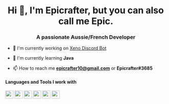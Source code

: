 <h1 align="center">Hi 👋, I'm Epicrafter, but you can also call me Epic.</h1>
<h3 align="center">A passionate Aussie/French Developer</h3>

- 🔭 I'm currently working on [Xeno Discord Bot](https://github.com/Epicrafter/xeno-bot-discord)

- 🌱 I'm currently learning **Java**

- 📫 How to reach me **epicrafter10@gmail.com** or **Epicrafter#3685**

#### Languages and Tools I work with
<img src="https://img.shields.io/badge/javascript-F7DF1E.svg?&style=for-the-badge&logo=javascript&logoColor=white" height="25"/>
<img src="https://img.shields.io/badge/VS%20Code-007ACC.svg?&style=for-the-badge&logo=visual-studio-code&logoColor=white" height="25"/>
<img src="https://img.shields.io/badge/edge-0078D7.svg?&style=for-the-badge&logo=microsoft-edge&logoColor=white" height="25"/>
<img src="https://img.shields.io/badge/html-e86229.svg?&style=for-the-badge&logo=html5&logoColor=white" height="25">
<img src="https://img.shields.io/badge/css-449dd7.svg?&style=for-the-badge&logo=css3&logoColor=white" height="25">
<img src="https://img.shields.io/badge/discord-6f84d2.svg?&style=for-the-badge&logo=discord&logoColor=white" height="25">